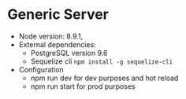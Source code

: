 # Generic Server

- Node version: 8.9.1,
- External dependencies:
  - PostgreSQL version 9.6
  - Sequelize cli `npm install -g sequelize-cli`
- Configuration
  - npm run dev for dev purposes and hot reload
  - npm run start for prod purposes